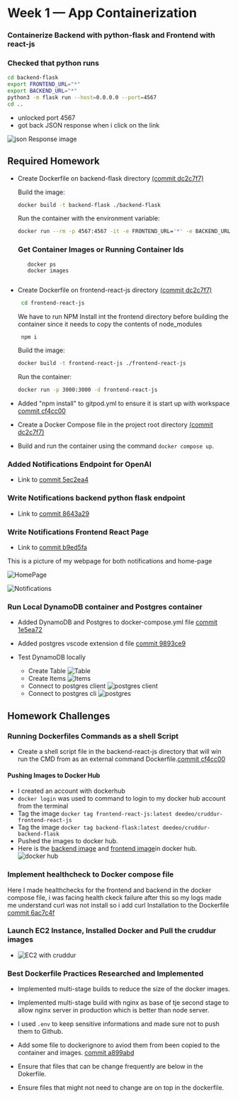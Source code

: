 # Week 1 — App Containerization

### Containerize Backend  with python-flask and Frontend with react-js

### Checked that python runs

```sh
cd backend-flask
export FRONTEND_URL="*"
export BACKEND_URL="*"
python3 -m flask run --host=0.0.0.0 --port=4567
cd ..
```

- unlocked port 4567
- got back JSON response when i click on the link

![json Response image](https://github.com/Deedeo/aws-bootcamp-cruddur-2023/blob/main/journal/assets/end-point.JPG)

## Required Homework

- Create Dockerfile on backend-flask directory [(commit dc2c7f7)](https://github.com/Deedeo/aws-bootcamp-cruddur-2023/commit/dc2c7f7a259d77d9dbb4076a5b50ca346b95a994)
  
  Build the image:
  ```sh
  docker build -t backend-flask ./backend-flask
  ```
  Run the container with the environment variable:
  ```sh
  docker run --rm -p 4567:4567 -it -e FRONTEND_URL='*' -e BACKEND_URL='*' backend-flask
  ```
 
  ### Get Container Images or Running Container Ids

  ```
     docker ps
     docker images
  ```
  ![]()
  
- Create Dockerfile on frontend-react-js directory [(commit dc2c7f7)](https://github.com/Deedeo/aws-bootcamp-cruddur-2023/commit/dc2c7f7a259d77d9dbb4076a5b50ca346b95a994)

   ```sh
    cd frontend-react-js 
   ```
    We have to run NPM Install int the frontend directory before building the container since it needs to copy the contents of node_modules
   ```sh
    npm i 
   ```

  Build the image:
  ```sh
  docker build -t frontend-react-js ./frontend-react-js
  ```
  Run the container:
  ```sh
  docker run -p 3000:3000 -d frontend-react-js
  ```
- Added "npm install" to gitpod.yml to ensure it is start up with workspace
[commit cf4cc00](https://github.com/Deedeo/aws-bootcamp-cruddur-2023/commit/cf4cc00e50724ead118bde230eba75fdeb45833e) 
 
- Create a Docker Compose file in the project root directory [(commit dc2c7f7)](https://github.com/Deedeo/aws-bootcamp-cruddur-2023/commit/dc2c7f7a259d77d9dbb4076a5b50ca346b95a994)
  
- Build and run the container using the command `docker compose up`.
 
  
  
### Added Notifications Endpoint for OpenAI
- Link to [commit 5ec2ea4](https://github.com/Deedeo/aws-bootcamp-cruddur-2023/commit/5ec2ea42fb10f10f01275d420145cd29df70ca89)

### Write Notifications backend python flask endpoint
- Link to [commit 8643a29](https://github.com/Deedeo/aws-bootcamp-cruddur-2023/commit/8643a29b8dbf21ba8effd8bf940f131c77d2fe06)

### Write Notifications Frontend React Page
- Link to [commit b9ed5fa](https://github.com/Deedeo/aws-bootcamp-cruddur-2023/commit/b9ed5fa1ef2eac8ec4061f2ee7ae64070afdab47)

This is a picture of my webpage for both notifications and home-page

![HomePage](https://github.com/Deedeo/aws-bootcamp-cruddur-2023/blob/main/journal/assets/home-page.JPG)

![Notifications](https://github.com/Deedeo/aws-bootcamp-cruddur-2023/blob/main/journal/assets/notification.JPG)

### Run Local DynamoDB container and Postgres container
- Added DynamoDB and Postgres to docker-compose.yml file [commit 1e5ea72](https://github.com/Deedeo/aws-bootcamp-cruddur-2023/commit/1e5ea7265f9293b13e00cd3fbcb57050c701d88c)


- Added postgres vscode extension d file [commit 9893ce9](https://github.com/Deedeo/aws-bootcamp-cruddur-2023/commit/9893ce9009dba2edab4d62d641c219da72b224e6)

  
- Test DynamoDB locally
  - Create Table
    ![Table](https://github.com/Deedeo/aws-bootcamp-cruddur-2023/blob/main/journal/assets/dynamo.JPG)
  - Create Items
    ![Items](https://github.com/Deedeo/aws-bootcamp-cruddur-2023/blob/main/journal/assets/table.JPG)
  - Connect to postgres client
    ![postgres client](https://github.com/Deedeo/aws-bootcamp-cruddur-2023/blob/main/journal/assets/dbserver.JPG)
  - Connect to postgres cli
    ![postgres](https://github.com/Deedeo/aws-bootcamp-cruddur-2023/blob/main/journal/assets/psql.JPG)
    

## Homework Challenges

### Running Dockerfiles Commands as a shell Script
- Create a shell script file in the backend-react-js directory that will win run the CMD from as an external command Dockerfile.[commit cf4cc00](https://github.com/Deedeo/aws-bootcamp-cruddur-2023/commit/cf4cc00e50724ead118bde230eba75fdeb45833e)


#### Pushing Images to Docker Hub
- I created an account with dockerhub
- `docker login` was used to command to login to my docker hub account from the terminal
- Tag the image `docker tag frontend-react-js:latest deedeo/cruddur-frontend-react-js`
- Tag the image `docker tag backend-flask:latest deedeo/cruddur-backend-flask`
- Pushed the images to docker hub.
- Here is the [backend image](https://hub.docker.com/r/deedeo/cruddur-backend-flask)  and [frontend image](https://hub.docker.com/r/deedeo/cruddur-frontend-react-js)in docker hub.
![docker hub](https://github.com/Deedeo/aws-bootcamp-cruddur-2023/blob/main/journal/assets/dockerhub.JPG)


### Implement healthcheck to Docker compose file
Here I made healthchecks for the frontend and backend in the docker compose file, i was facing health ckeck failure after this so my logs made me understand curl was not install so i add curl Installation to the Dockerfile [commit 6ac7c4f](https://github.com/Deedeo/aws-bootcamp-cruddur-2023/commit/6ac7c4f39a9044a597d21aeaecd82b4afc530f15)

### Launch EC2 Instance, Installed Docker and Pull the cruddur images
- ![EC2 with cruddur](https://github.com/Deedeo/aws-bootcamp-cruddur-2023/blob/main/journal/assets/dockerpull.JPG)




### Best Dockerfile Practices Researched and Implemented


- Implemented multi-stage builds to reduce the size of the docker images.

- Implemented multi-stage build with nginx as base of tje second stage to allow nginx server in production which is better than node server.

- I  used `.env` to keep sensitive informations and made sure not to push them to Github.

- Add some file to dockerignore to aviod them from been copied to the container and images. [commit a899abd](https://github.com/Deedeo/aws-bootcamp-cruddur-2023/commit/a899abd6aea4dfdd78a72d3300bbfd20a71eabe6)

- Ensure that files that can be change frequently are below in the Dokerfile.
- Ensure files that might not need to change are on top in the dockerfile.
  
  
  
  

